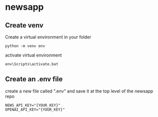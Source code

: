 # newsapp

## Create venv
Create a virtual environment in your folder

```shell
python -m venv env
```

activate virtual environment
```shell
env\Scripts\activate.bat
```


## Create an .env file
create a new file called ".env" and save it at the top level of the newsapp repo
```
NEWS_API_KEY="{YOUR_KEY}"
OPENAI_API_KEY="{YOUR_KEY}"
```